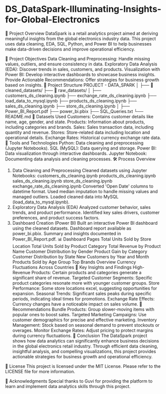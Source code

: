 # DS_DataSpark-Illuminating-Insights-for-Global-Electronics
🚀 Project Overview
DataSpark is a retail analytics project aimed at deriving meaningful insights from the global electronics industry data. This project uses data cleaning, EDA, SQL, Python, and Power BI to help businesses make data-driven decisions and improve operational efficiency.

📝 Project Objectives
Data Cleaning and Preprocessing: Handle missing values, outliers, and ensure consistency in data.
Exploratory Data Analysis (EDA): Discover trends in sales, customers, and products.
Visualization with Power BI: Develop interactive dashboards to showcase business insights.
Provide Actionable Recommendations: Offer strategies for business growth based on insights.
📂 Project Structure
PROJECT - DATA_SPARK
│
├── 📁 cleaned_datasets/
├── 📁 raw_datasets/
│
├── customers_ds_cleaning.ipynb
├── exchange_rate_ds_cleaning.ipynb
├── load_data_to_mysql.ipynb
├── products_ds_cleaning.ipynb
├── sales_ds_cleaning.ipynb
├── store_ds_cleaning.ipynb
│
├── Power_BI_Report.pdf
├── power_bi.pbix
├── SQL_Queries.txt
└── README.md
💾 Datasets Used
Customers: Contains customer details like name, age, gender, and state.
Products: Information about products, including categories and brands.
Sales: Sales transaction data, including quantity and revenue.
Stores: Store-related data including location and operational details.
Exchange Rates: Historical currency exchange rate data.
🔧 Tools and Technologies
Python: Data cleaning and preprocessing (Jupyter Notebooks).
SQL (MySQL): Data querying and storage.
Power BI: Data visualization through interactive dashboards.
Jupyter Notebook: Documenting data analysis and cleaning processes.
🛠️ Process Overview
1. Data Cleaning and Preprocessing
Cleaned datasets using Jupyter Notebooks:
customers_ds_cleaning.ipynb
products_ds_cleaning.ipynb
sales_ds_cleaning.ipynb
store_ds_cleaning.ipynb
exchange_rate_ds_cleaning.ipynb
Converted 'Open Date' columns to datetime format.
Used median imputation to handle missing values and managed outliers.
Loaded cleaned data into MySQL (load_data_to_mysql.ipynb).
2. Exploratory Data Analysis (EDA)
Analyzed customer behavior, sales trends, and product performance.
Identified key sales drivers, customer preferences, and product success factors.
3. Dashboard Creation (Power BI)
Built an interactive Power BI dashboard using the cleaned datasets.
Dashboard report available as power_bi.pbix.
Summary and insights documented in Power_BI_Report.pdf.
📊 Dashboard Pages
Total Units Sold by Store Location
Total Units Sold by Product Category
Total Revenue by Product Name
Customer Distribution by Gender
Product Gain by Category
Customer Distribution by State
New Customers by Year and Month
Products Sold by Age Group
Top Brands Overview
Currency Fluctuations Across Countries
🎯 Key Insights and Findings
High-Revenue Products: Certain products and categories generate a significant share of revenue.
Targeted Customer Segments: Specific product categories resonate more with younger customer groups.
Store Performance: Some store locations excel, suggesting opportunities for expansion.
Seasonal Trends: Significant sales peaks during specific periods, indicating ideal times for promotions.
Exchange Rate Effects: Currency changes have a noticeable impact on sales volume.
🔗 Recommendations
Bundle Products: Group slower-moving items with popular ones to boost sales.
Targeted Marketing Campaigns: Use customer demographics for precise and effective marketing.
Inventory Management: Stock based on seasonal demand to prevent stockouts or overages.
Monitor Exchange Rates: Adjust pricing to protect margins during currency fluctuations.
📑 Conclusion
The DataSpark project shows how data analytics can significantly enhance business decisions in the global electronics retail industry. Through efficient data cleaning, insightful analysis, and compelling visualizations, this project provides actionable strategies for business growth and operational efficiency.

📄 License
This project is licensed under the MIT License. Please refer to the LICENSE file for more information.

🤝 Acknowledgments
Special thanks to Guvi for providing the platform to learn and implement data analytics skills through this project.
